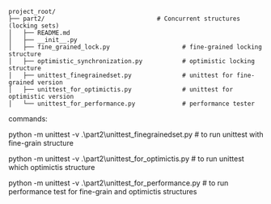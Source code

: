 ```
project_root/
├── part2/                               # Concurrent structures (locking sets)
│   ├── README.md
│   ├── __init__.py
│   ├── fine_grained_lock.py                    # fine-grained locking structure
│   ├── optimistic_synchronization.py           # optimistic locking structure
│   ├── unittest_finegrainedset.py              # unittest for fine-grained version
│   ├── unittest_for_optimictis.py              # unittest for optimistic version
│   └── unittest_for_performance.py             # performance tester
```

commands:

python -m unittest -v .\part2\unittest_finegrainedset.py        # to run unittest with fine-grain structure

python -m unittest -v .\part2\unittest_for_optimictis.py        # to run unittest which optimictis structure

python -m unittest -v .\part2\unittest_for_performance.py       # to run performance test for fine-grain and optimictis structures
